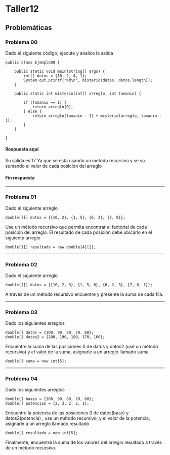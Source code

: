 # Taller12

## Problemáticas
### Problema 00
Dado el siguiente código; ejecute y analice la salida
```
public class Ejemplo00 {

    public static void main(String[] args) {
        int[] datos = {10, 2, 4, 1};
        System.out.printf("%d\n", misterio(datos, datos.length));
    }

    public static int misterio(int[] arreglo, int tamanio) {

        if (tamanio == 1) {
            return arreglo[0];
        } else {
            return arreglo[tamanio - 1] + misterio(arreglo, tamanio - 1);
        }
    }

}
```
#### Respuesta aquí
Su salida es 17 
Ya que se esta usando un metodo recursivo y se va sumando el valor de cada posicion del arreglo

#### Fin respuesta

***

### Problema 01
Dado el siguiente arreglo
```
double[][] datos = {{10, 2}, {1, 5}, {6, 2}, {7, 8}};
```

Use un método recursivo que permita encontrar el factorial de cada posición del arreglo. El resultado de cada posición debe ubicarlo en el siguiente arreglo

```
double[][] resultado = new double[4][2];
```
***

### Problema 02
Dado el siguiente arreglo
```
double[][] datos = {{10, 2, 3}, {1, 5, 8}, {6, 2, 3}, {7, 8, 1}};
```
A través de un método recursivo encuentre y presente la suma de cada fila.
***

### Problema 03
Dado los siguientes arreglos
```
double[] datos = {100, 90, 80, 70, 60};
double[] datos2 = {200, 190, 180, 170, 160};
```

Encuentre la suma de las posiciones 0 de datos y datos2 (use un método recursivo) y el valor de la suma, asignarle a un arreglo llamado suma

```
double[] suma = new int[5];

```
***

### Problema 04

Dado los siguientes arreglos
```
double[] bases = {100, 90, 80, 70, 60};
double[] potencias = {2, 3, 2, 2, 1};
```

Encuentre la potencia de las posiciones 0 de datos(base) y datos2(potencia) , use un método recursivo; y el valor de la potencia, asignarle a un arreglo llamado resultado

```
double[] resultado = new int[5];
```

Finalmente, encuentre la suma de los valores del arreglo resultado a través de un método recursivo.


